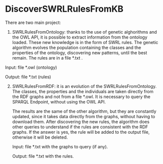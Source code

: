 # DiscoverSWRLRulesFromKB
There are two main project:
1) SWRLRulesFromOntology: thanks to the use of genetic alghorithms and the OWL API, it is possible to extract information from the ontology loaded.
These new knowledge is in the form of SWRL rules. 
The genetic algorithm evolves the population containing the classes and the properties of the ontology, discovering new patterns, until the best remain.
The rules are in a file *.txt .

Input: file *.owl (ontology)

Output: file *.txt (rules)
   
2) SWRLRulesFromRDF: it is an evolution of the SWRLRulesFromOntology. 
   The classes, the properties and the individuals are taken directly from the RDF graphs and not from a file *.owl.
   It is necessary to query the SPARQL Endpoint, without using the OWL API. 
   
   The results are the same of the other algorithm, but they are constantly updated, since it takes data directly from the graphs, without having to download them.
   After discovering the new rules, the algorithm does other queries to understand if the rules are consistent with the RDF graphs.
   If the answer is yes, the rule will be added to the output file, otherwise it will be deleted.
   
   Input: file *.txt with the graphs to query (if any).
   
   Output: file *.txt with the rules.
